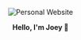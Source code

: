 <p align="center">
    <img src="https://www.apollorion.com/github_banner.png" alt="Personal Website" />
</p>

<p align="center">
  <b>Hello, I'm Joey 👋</b> <br />
</p>
